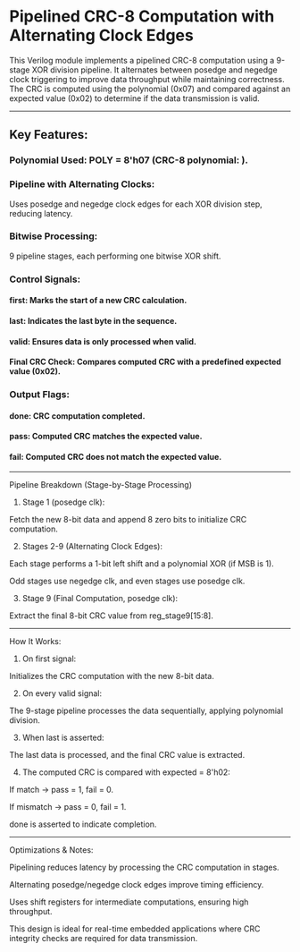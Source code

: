 # Pipelined CRC-8 Computation with Alternating Clock Edges

This Verilog module implements a pipelined CRC-8 computation using a 9-stage XOR division pipeline. It alternates between posedge and negedge clock triggering to improve data throughput while maintaining correctness. The CRC is computed using the polynomial  (0x07) and compared against an expected value (0x02) to determine if the data transmission is valid.


---

## Key Features:

### Polynomial Used: POLY = 8'h07 (CRC-8 polynomial: ).

### Pipeline with Alternating Clocks:

Uses posedge and negedge clock edges for each XOR division step, reducing latency.


### Bitwise Processing:

9 pipeline stages, each performing one bitwise XOR shift.


### Control Signals:

#### first: Marks the start of a new CRC calculation.

#### last: Indicates the last byte in the sequence.

#### valid: Ensures data is only processed when valid.


#### Final CRC Check: Compares computed CRC with a predefined expected value (0x02).

### Output Flags:

#### done: CRC computation completed.

#### pass: Computed CRC matches the expected value.

#### fail: Computed CRC does not match the expected value.




---

Pipeline Breakdown (Stage-by-Stage Processing)

1. Stage 1 (posedge clk):

Fetch the new 8-bit data and append 8 zero bits to initialize CRC computation.



2. Stages 2-9 (Alternating Clock Edges):

Each stage performs a 1-bit left shift and a polynomial XOR (if MSB is 1).

Odd stages use negedge clk, and even stages use posedge clk.



3. Stage 9 (Final Computation, posedge clk):

Extract the final 8-bit CRC value from reg_stage9[15:8].





---

How It Works:

1. On first signal:

Initializes the CRC computation with the new 8-bit data.



2. On every valid signal:

The 9-stage pipeline processes the data sequentially, applying polynomial division.



3. When last is asserted:

The last data is processed, and the final CRC value is extracted.



4. The computed CRC is compared with expected = 8'h02:

If match → pass = 1, fail = 0.

If mismatch → pass = 0, fail = 1.

done is asserted to indicate completion.





---

Optimizations & Notes:

Pipelining reduces latency by processing the CRC computation in stages.

Alternating posedge/negedge clock edges improve timing efficiency.

Uses shift registers for intermediate computations, ensuring high throughput.


This design is ideal for real-time embedded applications where CRC integrity checks are required for data transmission.


